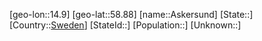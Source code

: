 ﻿---
location: [58.88,14.9]
type: City
tags:
- geo/City


SpocWebEntityId: 28898
isDeleted: false
confidential: public

---
[geo-lon::14.9]
[geo-lat::58.88]
[name::Askersund]
[State::]
[Country::[Sweden](geo/Continent/Europe/Sweden.md)]
[StateId::]
[Population::]
[Unknown::]

